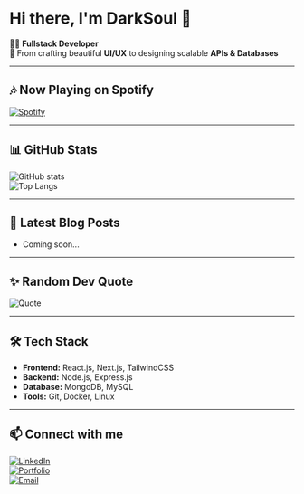 # Hi there, I'm DarkSoul 👋

👨‍💻 **Fullstack Developer**  
🚀 From crafting beautiful **UI/UX** to designing scalable **APIs & Databases**  

---

## 🎶 Now Playing on Spotify
[![Spotify](https://novatorem.vercel.app/api/spotify)](https://open.spotify.com/user/Polah)

---

## 📊 GitHub Stats
![GitHub stats](https://github-readme-stats.vercel.app/api?username=darksoul729&show_icons=true&theme=tokyonight)  
![Top Langs](https://github-readme-stats.vercel.app/api/top-langs/?username=darksoul729&layout=compact&theme=tokyonight)  

---

## 📝 Latest Blog Posts
<!-- BLOG-POST-LIST:START -->
- Coming soon...  
<!-- BLOG-POST-LIST:END -->

---

## ✨ Random Dev Quote
![Quote](https://quotes-github-readme.vercel.app/api?type=horizontal&theme=tokyonight)

---

## 🛠️ Tech Stack
- **Frontend:** React.js, Next.js, TailwindCSS  
- **Backend:** Node.js, Express.js  
- **Database:** MongoDB, MySQL  
- **Tools:** Git, Docker, Linux  

---

## 📫 Connect with me
[![LinkedIn](https://img.shields.io/badge/LinkedIn-blue?logo=linkedin&logoColor=white)](#)  
[![Portfolio](https://img.shields.io/badge/Portfolio-000?logo=vercel&logoColor=white)](#)  
[![Email](https://img.shields.io/badge/Email-D14836?logo=gmail&logoColor=white)](mailto:your@email.com)
